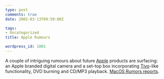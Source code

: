 ```yaml
---
type: post
comments: true
date: 2002-03-13T09:59:00Z

tags:
- Uncategorized
title: Apple Rumours

wordpress_id: 1001
---
```


A couple of intriguing rumours about future [Apple](http://www.apple.com) products are surfacing: an Apple branded digital camera and a set-top box incorporating [Tivo](http://www.tivo.com/home.asp)-like functionality, DVD burning and CD/MP3 playback. [MacOS Rumors reports](http://www.macosrumors.com/).
